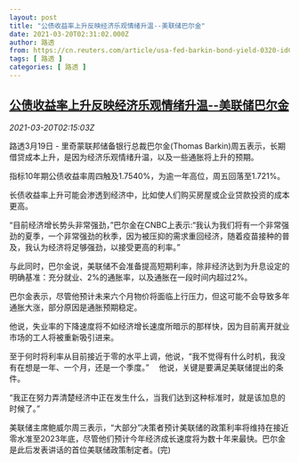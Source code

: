 ```yaml
---
layout: post
title: "公债收益率上升反映经济乐观情绪升温--美联储巴尔金"
date: 2021-03-20T02:31:02.000Z
author: 路透
from: https://cn.reuters.com/article/usa-fed-barkin-bond-yield-0320-idCNKBS2BC03B
tags: [ 路透 ]
categories: [ 路透 ]
---
```

<!--1616207462000-->
[公债收益率上升反映经济乐观情绪升温--美联储巴尔金](https://cn.reuters.com/article/usa-fed-barkin-bond-yield-0320-idCNKBS2BC03B)
------

<div>
<div><i>2021-03-20T02:15:03Z</i></div><p>路透3月19日 - 里奇蒙联邦储备银行总裁巴尔金(Thomas Barkin)周五表示，长期借贷成本上升，是因为经济乐观情绪升温，以及一些通胀将上升的预期。</p><p>指标10年期公债收益率周四触及1.7540%，为逾一年高位，周五回落至1.721%。</p><p>长债收益率上升可能会渗透到经济中，比如使人们购买房屋或企业贷款投资的成本更高。 　</p><p>“目前经济增长势头非常强劲，”巴尔金在CNBC上表示:“我认为我们将有一个非常强劲的夏季，一个非常强劲的秋季，因为被压抑的需求重回经济，随着疫苗接种的普及，我认为经济将足够强劲，以接受更高的利率。” 　</p><p>与此同时，巴尔金说，美联储不会准备提高短期利率，除非经济达到为升息设定的明确基准：充分就业、2%的通胀率，以及通胀在一段时间内超过2%。 　</p><p>巴尔金表示，尽管他预计未来六个月物价将面临上行压力，但这可能不会导致多年通胀大涨，部分原因是通胀预期稳定。 　</p><p>他说，失业率的下降速度将不如经济增长速度所暗示的那样快，因为目前离开就业市场的工人将被重新吸引进来。 　</p><p>至于何时将利率从目前接近于零的水平上调，他说，“我不觉得有什么时机，我没有在想是一年、一个月，还是一个季度。” 　他说，关键是要满足美联储提出的条件。</p><p>“我正在努力弄清楚经济中正在发生什么，当我们达到这种标准时，就是该加息的时候了。” 　</p><p>美联储主席鲍威尔周三表示，“大部分”决策者预计美联储的政策利率将维持在接近零水准至2023年底，尽管他们预计今年经济成长速度将为数十年来最快。巴尔金是此后发表讲话的首位美联储政策制定者。(完)</p>
</div>
